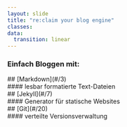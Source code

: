 ```yaml
---
layout: slide
title: "re:claim your blog engine"
classes:
data:
  transition: linear
---
```


### Einfach Bloggen mit:

<div data-fragment-index="1" markdown="1" class="fragment highlight-green">
## [Markdown](#/3)
<div data-fragment-index="1" markdown="1" class="fragment">
#### lesbar formatierte Text-Dateien
</div>
</div>

<div data-fragment-index="2" markdown="1" class="fragment highlight-blue">
## [Jekyll](#/7)
<div data-fragment-index="2" markdown="1" class="fragment">
#### Generator für statische Websites
</div>
</div>

<div data-fragment-index="3" markdown="1" class="fragment highlight-red">
## [Git](#/20)
<div data-fragment-index="3" markdown="1" class="fragment">
#### verteilte Versionsverwaltung
</div>
</div>

<!-- asides: They'll be hidden in your presentation, but you can see them if you open the speaker notes window (hit 's' on your keyboard). -->
<aside markdown="1" class="notes">
</aside>

<!-- https://raw.githubusercontent.com/tasmo/reveal-jekyll/gh-pages/_posts/2014-1-3-anfang.md -->